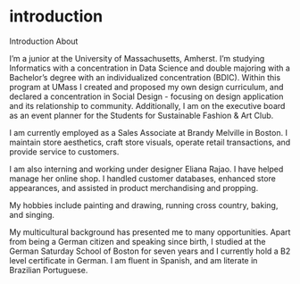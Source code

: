 # introduction
Introduction 
About

I’m a junior at the University of Massachusetts, Amherst. I’m studying Informatics with a concentration in Data Science and double majoring with a Bachelor’s degree with an individualized concentration (BDIC). Within this program at UMass I created and proposed my own design curriculum, and declared a concentration in Social Design - focusing on design application and its relationship to community. Additionally, I am on the executive board as an event planner for the Students for Sustainable Fashion & Art Club. 

I am currently employed as a Sales Associate at Brandy Melville in Boston. I maintain store aesthetics, craft store visuals, operate retail transactions, and provide service to customers. 

I am also interning and working under designer Eliana Rajao. I have helped manage her online shop. I handled customer databases, enhanced store appearances, and assisted in product merchandising and propping. 

My hobbies include painting and drawing, running cross country, baking, and singing.

My multicultural background has presented me to many opportunities. Apart from being a German citizen and speaking since birth, I studied at the German Saturday School of Boston for seven years and I currently hold a B2 level certificate in German. I am fluent in Spanish, and am literate in Brazilian Portuguese. 
